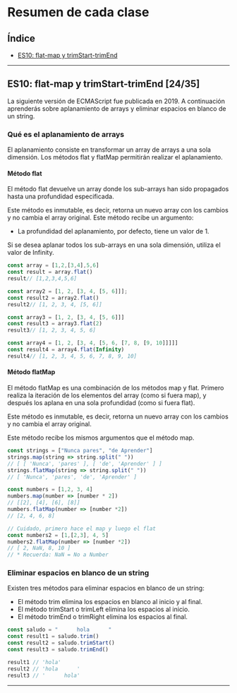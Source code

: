 # Resumen de cada clase

## Índice
* [ES10: flat-map y trimStart-trimEnd](#id1)

------------

## ES10: flat-map y trimStart-trimEnd [24/35]<a name="id1"></a>
La siguiente versión de ECMAScript fue publicada en 2019. A continuación aprenderás sobre aplanamiento de arrays y eliminar espacios en blanco de un string.

### Qué es el aplanamiento de arrays
El aplanamiento consiste en transformar un array de arrays a una sola dimensión. Los métodos flat y flatMap permitirán realizar el aplanamiento.

#### Método flat
El método flat devuelve un array donde los sub-arrays han sido propagados hasta una profundidad especificada.

Este método es inmutable, es decir, retorna un nuevo array con los cambios y no cambia el array original.
Este método recibe un argumento:

* La profundidad del aplanamiento, por defecto, tiene un valor de 1.

Si se desea aplanar todos los sub-arrays en una sola dimensión, utiliza el valor de Infinity.
````javascript
const array = [1,2,[3,4],5,6]
const result = array.flat() 
result// [1,2,3,4,5,6]

const array2 = [1, 2, [3, 4, [5, 6]]];
const result2 = array2.flat() 
result2// [1, 2, 3, 4, [5, 6]]

const array3 = [1, 2, [3, 4, [5, 6]]]
const result3 = array3.flat(2) 
result3// [1, 2, 3, 4, 5, 6]

const array4 = [1, 2, [3, 4, [5, 6, [7, 8, [9, 10]]]]]
const result4 = array4.flat(Infinity) 
result4// [1, 2, 3, 4, 5, 6, 7, 8, 9, 10]
````
#### Método flatMap
El método flatMap es una combinación de los métodos map y flat. Primero realiza la iteración de los elementos del array (como si fuera map), y después los aplana en una sola profundidad (como si fuera flat).

Este método es inmutable, es decir, retorna un nuevo array con los cambios y no cambia el array original.

Este método recibe los mismos argumentos que el método map.
````javascript
const strings = ["Nunca pares", "de Aprender"]
strings.map(string => string.split(" ")) 
// [ [ 'Nunca', 'pares' ], [ 'de', 'Aprender' ] ]
strings.flatMap(string => string.split(" ")) 
// [ 'Nunca', 'pares', 'de', 'Aprender' ]

const numbers = [1,2, 3, 4]
numbers.map(number => [number * 2]) 
// [[2], [4], [6], [8]]
numbers.flatMap(number => [number *2]) 
// [2, 4, 6, 8]

// Cuidado, primero hace el map y luego el flat
const numbers2 = [1,[2,3], 4, 5]
numbers2.flatMap(number => [number *2]) 
// [ 2, NaN, 8, 10 ]
// * Recuerda: NaN = No a Number
````
### Eliminar espacios en blanco de un string
Existen tres métodos para eliminar espacios en blanco de un string:

* El método trim elimina los espacios en blanco al inicio y al final.
* El método trimStart o trimLeft elimina los espacios al inicio.
* El método trimEnd o trimRight elimina los espacios al final.

````javascript
const saludo = "      hola      "
const result1 = saludo.trim()
const result2 = saludo.trimStart()
const result3 = saludo.trimEnd()

result1 // 'hola'
result2 // 'hola      '
result3 // '      hola'
````

------------